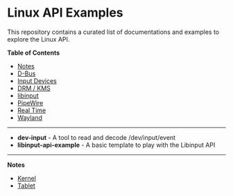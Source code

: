 # Linux API Examples

This repository contains a curated list of documentations and examples to explore the Linux API.

**Table of Contents**

* [Notes](notes/README.md)
* [D-Bus](dbus/README.md)
* [Input Devices](dev-input/README.md)
* [DRM / KMS](drm-kms/README.md)
* [libinput](libinput-api-example/README.md)
* [PipeWire](pipewire/README.md)
* [Real Time](real-time/README.md)
* [Wayland](wayland/README.md)

---

* **dev-input** - A tool to read and decode /dev/input/event
* **libinput-api-example** - A basic template to play with the Libinput API

---

**Notes**
* [Kernel](notes/kernel.md)
* [Tablet](notes/tablet.md)
